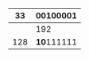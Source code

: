 

| 33  | **00**100001 |
| --- | ------------ |
|     | 192          |
| 128  | **10**111111             |
